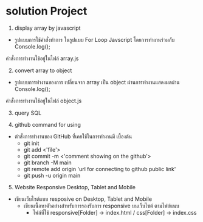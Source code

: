 # solution Project
1. display array by javascript
- รูปแบบการใช้คำสั่งทำการ ในรูปแบบ For Loop Javscript โดยการทำงานร่วมกับ Console.log();

คำสั่งการทำงานใช้อยู่ในไฟล์ array.js

2. convert array to object
- รูปแบบการทำงานของการ เปลี่ยนจาก array เป็น object ผ่านการทำงานแสดงผลผ่าน Console.log();

คำสั่งการทำงานใช้อยู่ในไฟล์ object.js

3. query SQL

4. github command for using
- ตำสั่งการทำงานของ GitHub ที่เคยใช้ในการทำงานมี เบื้องต้น
    - git init
    <!-- เรียกใช้ github เข้าสู่ใน Project ที่ต้องอัพโหลดลง github -->
    - git add <'file'>
    <!-- สำหรับการอัพโหลดที่ต้องการแสดงสู่สาธารณะผ่าน github เป็นการยืนยันระหว่าง github กับไฟล์ที่เราสร้างขึ้น -->
    - git commit -m <'comment showing on the github'>
    <!-- แสดงข้อมูลเนื้อหาแบบย่อเพื่อเป็นอัพเดทเนื้อหา ในการเปลี่ยนแปลงไฟล์นั้นๆ -->
    - git branch -M main
    <!-- สร้าง Parent สำหรับการแสดงบน github -->
    - git remote add origin 'url for connecting to github public link'
    <!-- เชื่อมต่อกับ github กับ Project ที่เราต้องการอัพโหลดลง -->
    - git push -u origin main
    <!-- อัพโหลดไฟล์ที่เราระบุในการอัพโหลดทั้งหมดสู่ github project -->

5. Website Responsive Desktop, Tablet and Mobile
- เขียนเว็บไซต์แบบ resposive on Desktop, Tablet and Mobile
    - เขียนเนื้อหาตัวอย่างสำหรับการรองรับการ responsive บนเว็บไซต์ ตามไฟล์แนบ
        - ไฟล์ที่ใช้ responsive[Folder] -> index.html / css[Folder] -> index.css